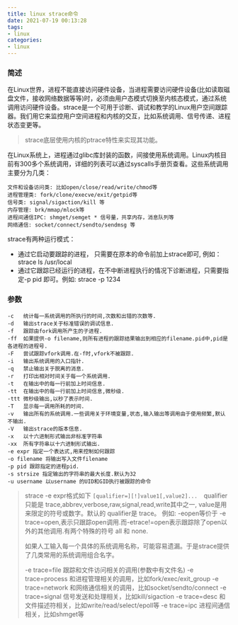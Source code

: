 ```yaml
---
title: linux strace命令
date: 2021-07-19 00:13:28
tags:
- linux
categories:
- linux
---
```


### 简述

在Linux世界，进程不能直接访问硬件设备，当进程需要访问硬件设备(比如读取磁盘文件，接收网络数据等等)时，必须由用户态模式切换至内核态模式，通过系统调用访问硬件设备。strace是一个可用于诊断、调试和教学的Linux用户空间跟踪器。我们用它来监控用户空间进程和内核的交互，比如系统调用、信号传递、进程状态变更等。

> strace底层使用内核的ptrace特性来实现其功能。

在Linux系统上，进程通过glibc库封装的函数，间接使用系统调用。Linux内核目前有300多个系统调用，详细的列表可以通过syscalls手册页查看。这些系统调用主要分为几类：

```
文件和设备访问类: 比如open/close/read/write/chmod等
进程管理类: fork/clone/execve/exit/getpid等
信号类: signal/sigaction/kill 等
内存管理: brk/mmap/mlock等
进程间通信IPC: shmget/semget * 信号量，共享内存，消息队列等
网络通信: socket/connect/sendto/sendmsg 等
```

strace有两种运行模式：

- 通过它启动要跟踪的进程， 只需要在原本的命令前加上strace即可, 例如： strace ls /usr/local
- 通过它跟踪已经运行的进程，在不中断进程执行的情况下诊断进程，只需要指定-p pid 即可。例如: strace -p 1234

### 参数

```
-c   统计每一系统调用的所执行的时间,次数和出错的次数等. 
-d   输出strace关于标准错误的调试信息. 
-f   跟踪由fork调用所产生的子进程. 
-ff  如果提供-o filename,则所有进程的跟踪结果输出到相应的filename.pid中,pid是各进程的进程号. 
-F   尝试跟踪vfork调用.在-f时,vfork不被跟踪. 
-i   输出系统调用的入口指针. 
-q   禁止输出关于脱离的消息. 
-r   打印出相对时间关于每一个系统调用. 
-t   在输出中的每一行前加上时间信息. 
-tt  在输出中的每一行前加上时间信息,微秒级. 
-ttt 微秒级输出,以秒了表示时间. 
-T   显示每一调用所耗的时间. 
-v   输出所有的系统调用.一些调用关于环境变量,状态,输入输出等调用由于使用频繁,默认不输出. 
-V   输出strace的版本信息. 
-x   以十六进制形式输出非标准字符串 
-xx  所有字符串以十六进制形式输出. 
-e expr 指定一个表达式,用来控制如何跟踪 
-o filename 将输出写入文件filename 
-p pid 跟踪指定的进程pid. 
-s strsize 指定输出的字符串的最大长度.默认为32
-u username 以username 的UID和GID执行被跟踪的命令
```

> strace -e expr格式如下 `[qualifier=][!]value1[,value2]...  `qualifier只能是 trace,abbrev,verbose,raw,signal,read,write其中之一, value是用来限定的符号或数字。默认的 qualifier是 trace。 例如: -eopen等价于 -e trace=open,表示只跟踪open调用.而-etrace!=open表示跟踪除了open以外的其他调用.有两个特殊的符号 all 和 none.
>
>  如果人工输入每一个具体的系统调用名称，可能容易遗漏。于是strace提供了几类常用的系统调用组合名字。
>
> -e trace=file          跟踪和文件访问相关的调用(参数中有文件名)
> -e trace=process  和进程管理相关的调用，比如fork/exec/exit_group
> -e trace=network  和网络通信相关的调用，比如socket/sendto/connect
> -e trace=signal      信号发送和处理相关，比如kill/sigaction
> -e trace=desc       和文件描述符相关，比如write/read/select/epoll等
> -e trace=ipc          进程间通信相关，比如shmget等

